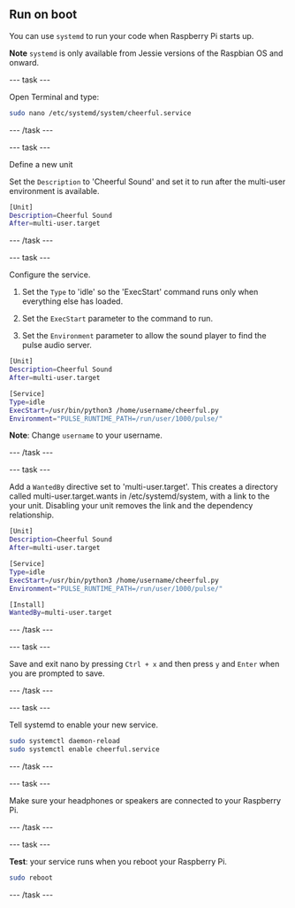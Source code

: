 ## Run on boot

You can use `systemd` to run your code when Raspberry Pi starts up.

**Note** `systemd` is only available from Jessie versions of the Raspbian OS and onward.

--- task ---

Open Terminal and type:

```bash
sudo nano /etc/systemd/system/cheerful.service
```

--- /task ---

--- task ---

Define a new unit 

Set the `Description` to 'Cheerful Sound' and set it to run after the multi-user environment is available. 

```bash
[Unit]
Description=Cheerful Sound
After=multi-user.target
```

--- /task ---

--- task ---

Configure the service.

1. Set the `Type` to 'idle' so the 'ExecStart' command runs only when everything else has loaded.

1. Set the `ExecStart` parameter to the command to run.

1. Set the `Environment` parameter to allow the sound player to find the pulse audio server.

```bash
[Unit]
Description=Cheerful Sound
After=multi-user.target

[Service]
Type=idle
ExecStart=/usr/bin/python3 /home/username/cheerful.py
Environment="PULSE_RUNTIME_PATH=/run/user/1000/pulse/"
```

**Note**: Change `username` to your username.

--- /task ---

--- task ---

Add a `WantedBy` directive set to 'multi-user.target'. This creates a directory called multi-user.target.wants in /etc/systemd/system, with a link to the your unit. Disabling your unit removes the link and the dependency relationship.

```bash
[Unit]
Description=Cheerful Sound
After=multi-user.target

[Service]
Type=idle
ExecStart=/usr/bin/python3 /home/username/cheerful.py
Environment="PULSE_RUNTIME_PATH=/run/user/1000/pulse/"

[Install]
WantedBy=multi-user.target
```
--- /task ---

--- task ---

Save and exit nano by pressing `Ctrl + x` and then press `y` and `Enter` when you are prompted to save.

--- /task ---

--- task ---

Tell systemd to enable your new service.

```bash
sudo systemctl daemon-reload
sudo systemctl enable cheerful.service
```

--- /task ---

--- task ---

Make sure your headphones or speakers are connected to your Raspberry Pi.

--- /task ---

--- task ---

**Test**: your service runs when you reboot your Raspberry Pi.

```bash
sudo reboot
```

--- /task ---